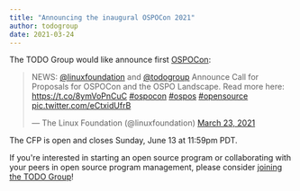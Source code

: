 ```yaml
---
title: "Announcing the inaugural OSPOCon 2021"
author: todogroup
date: 2021-03-24
---
```


The TODO Group would like announce first <a href="https://events.linuxfoundation.org/ospocon">OSPOCon</a>:

<blockquote class="twitter-tweet"><p lang="en" dir="ltr">NEWS: <a href="https://twitter.com/linuxfoundation?ref_src=twsrc%5Etfw">@linuxfoundation</a> and <a href="https://twitter.com/todogroup?ref_src=twsrc%5Etfw">@todogroup</a> Announce Call for Proposals for OSPOCon and the OSPO Landscape. Read more here: <a href="https://t.co/8ymVoPnCuC">https://t.co/8ymVoPnCuC</a> <a href="https://twitter.com/hashtag/ospocon?src=hash&amp;ref_src=twsrc%5Etfw">#ospocon</a> <a href="https://twitter.com/hashtag/ospos?src=hash&amp;ref_src=twsrc%5Etfw">#ospos</a> <a href="https://twitter.com/hashtag/opensource?src=hash&amp;ref_src=twsrc%5Etfw">#opensource</a> <a href="https://t.co/eCtxidUfrB">pic.twitter.com/eCtxidUfrB</a></p>&mdash; The Linux Foundation (@linuxfoundation) <a href="https://twitter.com/linuxfoundation/status/1374452231525699593?ref_src=twsrc%5Etfw">March 23, 2021</a></blockquote> <script async src="https://platform.twitter.com/widgets.js" charset="utf-8"></script>


The CFP is open and closes Sunday, June 13 at 11:59pm PDT.

If you're interested in starting an open source program or collaborating with your peers in open source program management, please consider [joining the TODO Group](http://todogroup.org/join/)!
